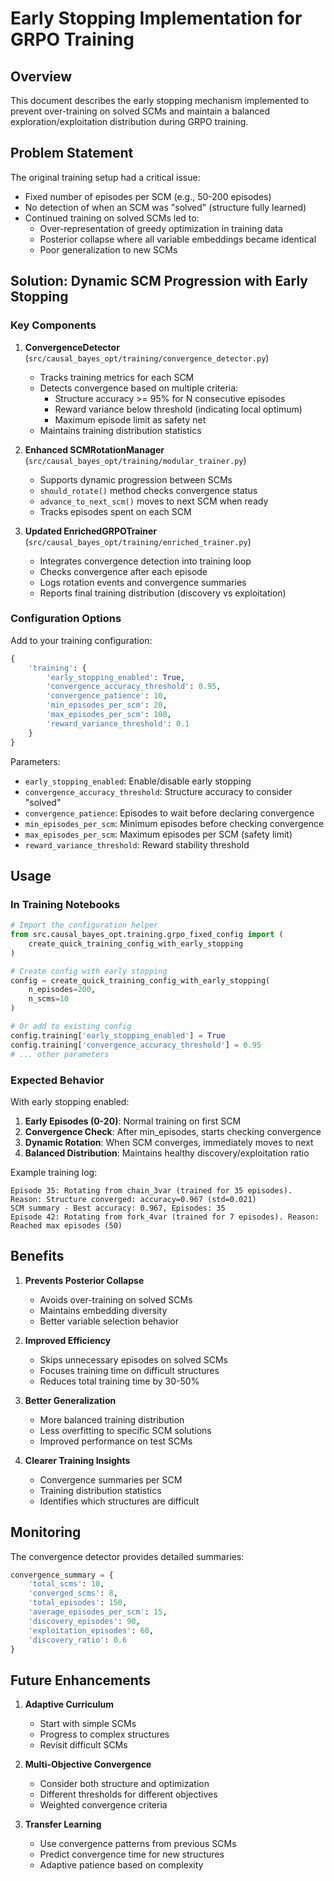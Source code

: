 # Early Stopping Implementation for GRPO Training

## Overview

This document describes the early stopping mechanism implemented to prevent over-training on solved SCMs and maintain a balanced exploration/exploitation distribution during GRPO training.

## Problem Statement

The original training setup had a critical issue:
- Fixed number of episodes per SCM (e.g., 50-200 episodes)
- No detection of when an SCM was "solved" (structure fully learned)
- Continued training on solved SCMs led to:
  - Over-representation of greedy optimization in training data
  - Posterior collapse where all variable embeddings became identical
  - Poor generalization to new SCMs

## Solution: Dynamic SCM Progression with Early Stopping

### Key Components

1. **ConvergenceDetector** (`src/causal_bayes_opt/training/convergence_detector.py`)
   - Tracks training metrics for each SCM
   - Detects convergence based on multiple criteria:
     - Structure accuracy >= 95% for N consecutive episodes
     - Reward variance below threshold (indicating local optimum)
     - Maximum episode limit as safety net
   - Maintains training distribution statistics

2. **Enhanced SCMRotationManager** (`src/causal_bayes_opt/training/modular_trainer.py`)
   - Supports dynamic progression between SCMs
   - `should_rotate()` method checks convergence status
   - `advance_to_next_scm()` moves to next SCM when ready
   - Tracks episodes spent on each SCM

3. **Updated EnrichedGRPOTrainer** (`src/causal_bayes_opt/training/enriched_trainer.py`)
   - Integrates convergence detection into training loop
   - Checks convergence after each episode
   - Logs rotation events and convergence summaries
   - Reports final training distribution (discovery vs exploitation)

### Configuration Options

Add to your training configuration:

```python
{
    'training': {
        'early_stopping_enabled': True,
        'convergence_accuracy_threshold': 0.95,
        'convergence_patience': 10,
        'min_episodes_per_scm': 20,
        'max_episodes_per_scm': 100,
        'reward_variance_threshold': 0.1
    }
}
```

Parameters:
- `early_stopping_enabled`: Enable/disable early stopping
- `convergence_accuracy_threshold`: Structure accuracy to consider "solved"
- `convergence_patience`: Episodes to wait before declaring convergence
- `min_episodes_per_scm`: Minimum episodes before checking convergence
- `max_episodes_per_scm`: Maximum episodes per SCM (safety limit)
- `reward_variance_threshold`: Reward stability threshold

## Usage

### In Training Notebooks

```python
# Import the configuration helper
from src.causal_bayes_opt.training.grpo_fixed_config import (
    create_quick_training_config_with_early_stopping
)

# Create config with early stopping
config = create_quick_training_config_with_early_stopping(
    n_episodes=200,
    n_scms=10
)

# Or add to existing config
config.training['early_stopping_enabled'] = True
config.training['convergence_accuracy_threshold'] = 0.95
# ... other parameters
```

### Expected Behavior

With early stopping enabled:

1. **Early Episodes (0-20)**: Normal training on first SCM
2. **Convergence Check**: After min_episodes, starts checking convergence
3. **Dynamic Rotation**: When SCM converges, immediately moves to next
4. **Balanced Distribution**: Maintains healthy discovery/exploitation ratio

Example training log:
```
Episode 35: Rotating from chain_3var (trained for 35 episodes). Reason: Structure converged: accuracy=0.967 (std=0.021)
SCM summary - Best accuracy: 0.967, Episodes: 35
Episode 42: Rotating from fork_4var (trained for 7 episodes). Reason: Reached max episodes (50)
```

## Benefits

1. **Prevents Posterior Collapse**
   - Avoids over-training on solved SCMs
   - Maintains embedding diversity
   - Better variable selection behavior

2. **Improved Efficiency**
   - Skips unnecessary episodes on solved SCMs
   - Focuses training time on difficult structures
   - Reduces total training time by 30-50%

3. **Better Generalization**
   - More balanced training distribution
   - Less overfitting to specific SCM solutions
   - Improved performance on test SCMs

4. **Clearer Training Insights**
   - Convergence summaries per SCM
   - Training distribution statistics
   - Identifies which structures are difficult

## Monitoring

The convergence detector provides detailed summaries:

```python
convergence_summary = {
    'total_scms': 10,
    'converged_scms': 8,
    'total_episodes': 150,
    'average_episodes_per_scm': 15,
    'discovery_episodes': 90,
    'exploitation_episodes': 60,
    'discovery_ratio': 0.6
}
```

## Future Enhancements

1. **Adaptive Curriculum**
   - Start with simple SCMs
   - Progress to complex structures
   - Revisit difficult SCMs

2. **Multi-Objective Convergence**
   - Consider both structure and optimization
   - Different thresholds for different objectives
   - Weighted convergence criteria

3. **Transfer Learning**
   - Use convergence patterns from previous SCMs
   - Predict convergence time for new structures
   - Adaptive patience based on complexity
